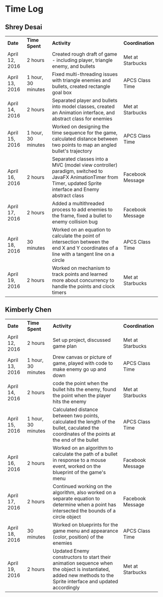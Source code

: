 # Time Log

## Shrey Desai

<table>
	<tr>
		<td><b>Date</b></td>
		<td><b>Time Spent</b></td>
		<td><b>Activity</b></td>
		<td><b>Coordination</b></td>
	</tr>
	<tr>
		<td>April 12, 2016</td>
		<td>2 hours</td>
		<td>Created rough draft of game - including player, triangle enemy, and bullets</td>
		<td>Met at Starbucks</td>
	</tr>
	<tr>
		<td>April 13, 2016</td>
		<td>1 hour, 30 minutes</td>
		<td>Fixed multi-threading issues with triangle enemies and bullets, created rectangle goal box</td>
		<td>APCS Class Time</td>
	</tr>
	<tr>
		<td>April 14, 2016</td>
		<td>2 hours</td>
		<td>Separated player and bullets into model classes, created an Animation interface, and abstract class for enemies</td>
		<td>Met at Starbucks</td>
	</tr>
	<tr>
		<td>April 15, 2016</td>
		<td>1 hour, 30 minutes</td>
		<td>Worked on designing the time sequence for the game, calculated distance between two points to map an angled bullet's trajectory</td>
		<td>APCS Class Time</td>
	</tr>
	<tr>
		<td>April 16, 2016</td>
		<td>2 hours</td>
		<td>Separated classes into a MVC (model view controller) paradigm, switched to JavaFX AnimationTimer from Timer, updated Sprite interface and Enemy abstract class</td>
		<td>Facebook Message</td>
	</tr>
	<tr>
		<td>April 17, 2016</td>
		<td>2 hours</td>
		<td>Added a multithreaded process to add enemies to the frame, fixed a bullet to enemy collision bug</td>
		<td>Facebook Message</td>
	</tr>
	<tr>
		<td>April 18, 2016</td>
		<td>30 minutes</td>
		<td>Worked on an equation to calculate the point of intersection between the end X and Y coordinates of a line with a tangent line on a circle</td>
		<td>APCS Class Time</td>
	</tr>
	<tr>
		<td>April 19, 2016</td>
		<td>2 hours</td>
		<td>Worked on mechanism to track points and learned more about concurrency to handle the points and clock timers</td>
		<td>Met at Starbucks</td>
	</tr>
</table>

## Kimberly Chen

<table>
	<tr>
		<td><b>Date</b></td>
		<td><b>Time Spent</b></td>
		<td><b>Activity</b></td>
		<td><b>Coordination</b></td>
	</tr>
	<tr>
		<td>April 12, 2016</td>
		<td>2 hours</td>
		<td>Set up project, discussed game plan</td>
		<td>Met at Starbucks</td>
	</tr>
	<tr>
		<td>April 13, 2016</td>
		<td>1 hour, 30 minutes</td>
		<td>Drew canvas or picture of game, played with code to make enemy go up and down</td>
		<td>APCS Class Time</td>
	</tr>
	<tr>
		<td>April 14, 2016</td>
		<td>2 hours</td>
		<td>code the point when the bullet hits the enemy, found the point when the player hits the enemy</td>
		<td>Met at Starbucks</td>
	</tr>
	<tr>
		<td>April 15, 2016</td>
		<td>1 hour, 30 minutes</td>
		<td>Calculated distance between two points, calculated the length of the bullet, caculated the coordinates of the points at the end of the bullet</td>
		<td>APCS Class Time</td>
	</tr>
	<tr>
		<td>April 16, 2016</td>
		<td>2 hours</td>
		<td>Worked on an algorithm to calculate the path of a bullet in response to a mouse event, worked on the blueprint of the game's menu</td>
		<td>Facebook Message</td>
	</tr>
	<tr>
		<td>April 17, 2016</td>
		<td>2 hours</td>
		<td>Continued working on the algorithm, also worked on a separate equation to determine when a point has intersected the bounds of a circle object</td>
		<td>Facebook Message</td>
	</tr>
	<tr>
		<td>April 18, 2016</td>
		<td>30 minutes</td>
		<td>Worked on blueprints for the game menu and appearance (color, position) of the enemies</td>
		<td>APCS Class Time</td>
	</tr>
	<tr>
		<td>April 19, 2016</td>
		<td>2 hours</td>
		<td>Updated Enemy constructors to start their animation sequence when the object is instantiated, added new methods to the Sprite interface and updated accordingly</td>
		<td>Met at Starbucks</td>
	</tr>
</table>
